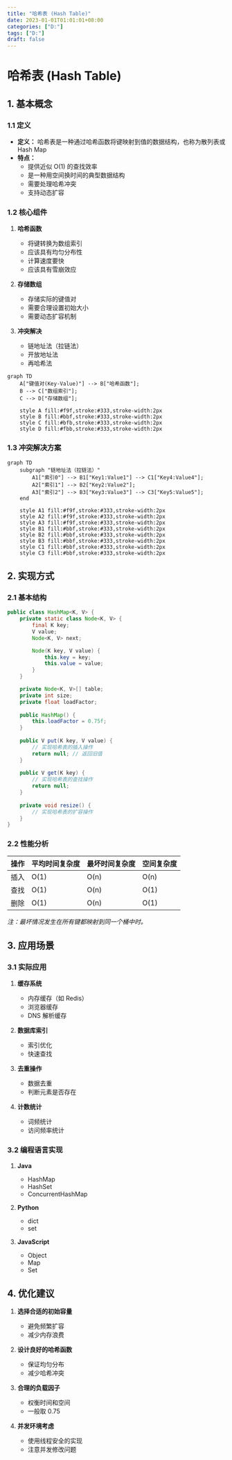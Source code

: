 ```yaml
---
title: "哈希表 (Hash Table)"
date: 2023-01-01T01:01:01+08:00
categories: ["D:"]
tags: ["D:"]
draft: false
---
```

# 哈希表 (Hash Table)

## 1. 基本概念

### 1.1 定义

- **定义：** 哈希表是一种通过哈希函数将键映射到值的数据结构，也称为散列表或 Hash Map
- **特点：**
  - 提供近似 O(1) 的查找效率
  - 是一种用空间换时间的典型数据结构
  - 需要处理哈希冲突
  - 支持动态扩容

### 1.2 核心组件

1. **哈希函数**
   - 将键转换为数组索引
   - 应该具有均匀分布性
   - 计算速度要快
   - 应该具有雪崩效应

2. **存储数组**
   - 存储实际的键值对
   - 需要合理设置初始大小
   - 需要动态扩容机制

3. **冲突解决**
   - 链地址法（拉链法）
   - 开放地址法
   - 再哈希法

```mermaid
graph TD
    A["键值对(Key-Value)"] --> B["哈希函数"];
    B --> C["数组索引"];
    C --> D["存储数组"];
    
    style A fill:#f9f,stroke:#333,stroke-width:2px
    style B fill:#bbf,stroke:#333,stroke-width:2px
    style C fill:#bfb,stroke:#333,stroke-width:2px
    style D fill:#fbb,stroke:#333,stroke-width:2px
```

### 1.3 冲突解决方案

```mermaid
graph TD
    subgraph "链地址法（拉链法）"
        A1["索引0"] --> B1["Key1:Value1"] --> C1["Key4:Value4"];
        A2["索引1"] --> B2["Key2:Value2"];
        A3["索引2"] --> B3["Key3:Value3"] --> C3["Key5:Value5"];
    end
    
    style A1 fill:#f9f,stroke:#333,stroke-width:2px
    style A2 fill:#f9f,stroke:#333,stroke-width:2px
    style A3 fill:#f9f,stroke:#333,stroke-width:2px
    style B1 fill:#bbf,stroke:#333,stroke-width:2px
    style B2 fill:#bbf,stroke:#333,stroke-width:2px
    style B3 fill:#bbf,stroke:#333,stroke-width:2px
    style C1 fill:#bbf,stroke:#333,stroke-width:2px
    style C3 fill:#bbf,stroke:#333,stroke-width:2px
```

## 2. 实现方式

### 2.1 基本结构

```java
public class HashMap<K, V> {
    private static class Node<K, V> {
        final K key;
        V value;
        Node<K, V> next;

        Node(K key, V value) {
            this.key = key;
            this.value = value;
        }
    }

    private Node<K, V>[] table;
    private int size;
    private float loadFactor;
    
    public HashMap() {
        this.loadFactor = 0.75f;
    }
    
    public V put(K key, V value) {
        // 实现哈希表的插入操作
        return null; // 返回旧值
    }
    
    public V get(K key) {
        // 实现哈希表的查找操作
        return null;
    }
    
    private void resize() {
        // 实现哈希表的扩容操作
    }
}
```

### 2.2 性能分析

| 操作 | 平均时间复杂度 | 最坏时间复杂度 | 空间复杂度 |
| ---- | -------------- | -------------- | ---------- |
| 插入 | O(1)           | O(n)           | O(n)       |
| 查找 | O(1)           | O(n)           | O(1)       |
| 删除 | O(1)           | O(n)           | O(1)       |

_注：最坏情况发生在所有键都映射到同一个桶中时。_

## 3. 应用场景

### 3.1 实际应用

1. **缓存系统**
   - 内存缓存（如 Redis）
   - 浏览器缓存
   - DNS 解析缓存

2. **数据库索引**
   - 索引优化
   - 快速查找

3. **去重操作**
   - 数据去重
   - 判断元素是否存在

4. **计数统计**
   - 词频统计
   - 访问频率统计

### 3.2 编程语言实现

1. **Java**
   - HashMap
   - HashSet
   - ConcurrentHashMap

2. **Python**
   - dict
   - set

3. **JavaScript**
   - Object
   - Map
   - Set

## 4. 优化建议

1. **选择合适的初始容量**
   - 避免频繁扩容
   - 减少内存浪费

2. **设计良好的哈希函数**
   - 保证均匀分布
   - 减少哈希冲突

3. **合理的负载因子**
   - 权衡时间和空间
   - 一般取 0.75

4. **并发环境考虑**
   - 使用线程安全的实现
   - 注意并发修改问题

